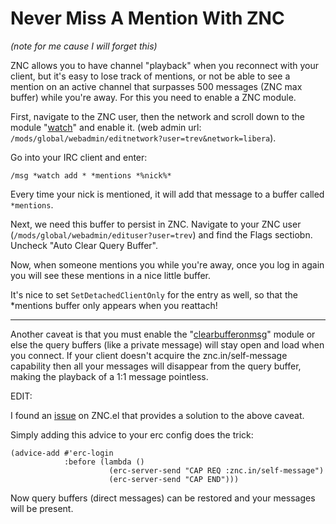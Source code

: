 # Never Miss A Mention With ZNC
<!-- %TIMESTAMP=1727087972% -->

*(note for me cause I will forget this)*

ZNC allows you to have channel "playback" when you reconnect with your client,
but it's easy to lose track of mentions, or not be able to see a mention on an
active channel that surpasses 500 messages (ZNC max buffer) while you're
away. For this you need to enable a ZNC module.

First, navigate to the ZNC user, then the network and scroll down to the module
"[watch](https://wiki.znc.in/Watch)" and enable it. (web admin url:
`/mods/global/webadmin/editnetwork?user=trev&network=libera`).

Go into your IRC client and enter:
```
/msg *watch add * *mentions *%nick%*
```

Every time your nick is mentioned, it will add that message to a buffer called
`*mentions`.

Next, we need this buffer to persist in ZNC. Navigate to your ZNC user
(`/mods/global/webadmin/edituser?user=trev`) and find the Flags sectiobn. Uncheck
"Auto Clear Query Buffer".

Now, when someone mentions you while you're away, once you log in again you will
see these mentions in a nice little buffer.

It's nice to set `SetDetachedClientOnly` for the entry as well, so that the
*mentions buffer only appears when you reattach!

-------------------------------------------------------------------------------

Another caveat is that you must enable the
"[clearbufferonmsg](https://wiki.znc.in/Clearbufferonmsg)" module or else the
query buffers (like a private message) will stay open and load when you
connect. If your client doesn't acquire the znc.in/self-message capability then
all your messages will disappear from the query buffer, making the playback of a
1:1 message pointless.

EDIT:

I found an [issue](https://github.com/sshirokov/ZNC.el/issues/32) on ZNC.el that
provides a solution to the above caveat.

Simply adding this advice to your erc config does the trick:

```elisp
(advice-add #'erc-login 
            :before (lambda ()
                      (erc-server-send "CAP REQ :znc.in/self-message")
                      (erc-server-send "CAP END")))
```

Now query buffers (direct messages) can be restored and your messages will be
present.
